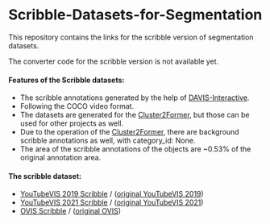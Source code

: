 # Scribble-Datasets-for-Segmentation
This repository contains the links for the scribble version of segmentation datasets. 

The converter code for the scribble version is not available yet. 

#### Features of the Scribble datasets:
* The scribble annotations generated by the help of [DAVIS-Interactive](https://github.com/albertomontesg/davis-interactive).
* Following the COCO video format.
* The datasets are generated for the [Cluster2Former](https://github.com/szlAdrian/Cluster2Former), but those can be used for other projects as well.
* Due to the operation of the [Cluster2Former](https://github.com/szlAdrian/Cluster2Former), there are background scribble annotations as well, with category_id: None.
* The area of the scribble annotations of the objects are ~0.53% of the original annotation area.

#### The scribble dataset:
* [YouTubeVIS 2019 Scribble](https://drive.google.com/uc?id=1WFO116YoLYQ8ofkRRzASm_d49Jtq8qFp) / ([original YouTubeVIS 2019](https://competitions.codalab.org/competitions/20128))
* [YouTubeVIS 2021 Scribble](https://drive.google.com/uc?id=16XMNMy0HE7vpnE3Tl5SS5TxnJoB9hsN8) / ([original YouTubeVIS 2021](https://competitions.codalab.org/competitions/28988))
* [OVIS Scribble](https://drive.google.com/uc?id=14rB_Y0Ad6OLbosRMT4mv9Fs0kS0Wr_jf) / ([original OVIS](https://songbai.site/ovis/))
